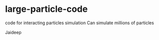 large-particle-code
===================

code for interacting particles simulation
Can simulate millions of particles

Jaideep
